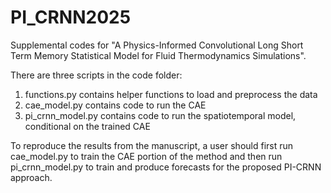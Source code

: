 # PI_CRNN2025

Supplemental codes for "A Physics-Informed Convolutional Long Short Term Memory Statistical Model for Fluid Thermodynamics Simulations".

There are three scripts in the code folder:

1) functions.py contains helper functions to load and preprocess the data
2) cae_model.py contains code to run the CAE
3) pi_crnn_model.py contains code to run the spatiotemporal model, conditional on the trained CAE

To reproduce the results from the manuscript, a user should first run cae_model.py to train the CAE portion of the method and then run pi_crnn_model.py to train and produce forecasts for the proposed PI-CRNN approach.
